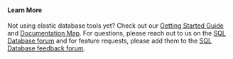 #### Learn More

Not using elastic database tools yet? Check out our [Getting Started Guide](../articles/sql-database-elastic-scale-get-started.md) and [Documentation Map](../articles/sql-database-elastic-scale-documentation-map.md).  For questions, please reach out to us on the [SQL Database forum](http://social.msdn.microsoft.com/forums/azure/home?forum=ssdsgetstarted) and for feature requests, please add them to the [SQL Database feedback forum](http://feedback.azure.com/forums/217321-sql-database).
